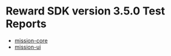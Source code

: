 # Reward SDK version 3.5.0 Test Reports

* [mission-core](mission-core/html/index.html)
* [mission-ui](mission-ui/html/index.html)